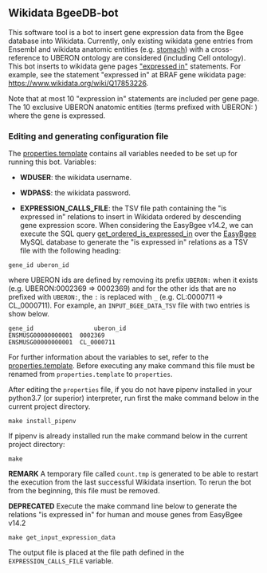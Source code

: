 ## Wikidata BgeeDB-bot

This software tool is a bot to insert gene expression data from the Bgee database into Wikidata.
Currently, only existing wikidata gene entries from Ensembl and wikidata anatomic entities (e.g.
[stomach](https://www.wikidata.org/wiki/Q1029907)) with a cross-reference to
UBERON ontology are considered (including Cell ontology). This bot inserts to wikidata gene pages 
["expressed in"](https://www.wikidata.org/wiki/Property:P5572) statements. 
For example, see the statement "expressed in" at BRAF gene wikidata page: https://www.wikidata.org/wiki/Q17853226.

Note that at most 10 "expression in" statements are included per gene page. The 10 exclusive UBERON anatomic entities 
(terms prefixed with UBERON: ) where the gene is expressed. 

### Editing and generating configuration file
The [properties.template](properties.template) contains all variables needed to be set up for running this bot. 
Variables:
* **WDUSER**: the wikidata username.
* **WDPASS**: the wikidata password.
  
* **EXPRESSION_CALLS_FILE**: the TSV file path containing the "is expressed in" relations to insert in Wikidata ordered 
  by descending gene expression score. When considering the EasyBgee v14.2, we can execute the SQL query 
  [get_ordered_is_expressed_in](get_ordered_is_expressed_in.sql) over the 
[EasyBgee](https://bgee.org/?page=download&action=dumps) MySQL database to generate the "is expressed in" relations as
a TSV file with the following heading:
```
gene_id	uberon_id
```
where UBERON ids are defined by removing its prefix `UBERON:` when it exists (e.g. UBERON:0002369 => 0002369) and for
the other ids that are no prefixed with `UBERON:`, the `:` is replaced with `_` (e.g. CL:0000711 => CL_0000711). 
For example, an `INPUT_BGEE_DATA_TSV` file with two entries is show below.
```
gene_id                 uberon_id
ENSMUSG00000000001	0002369
ENSMUSG00000000001	CL_0000711
```

For further information about the variables to set, refer to the [properties.template](properties.template). 
Before executing any make command this file must be renamed from `properties.template` to `properties`.

After editing the `properties` file, if you do not have pipenv installed in your python3.7 (or superior) interpreter, 
run first the make command below in the current project directory.

```
make install_pipenv 
```
If pipenv is already installed run the make command below in the current project directory:

```
make 
```
**REMARK** A temporary file called `count.tmp` is generated to be able to restart the execution from the last successful
Wikidata insertion. To rerun the bot from the beginning, this file must be removed.

**DEPRECATED** Execute the make command line below to generate the relations  "is expressed in" for human and mouse genes
from EasyBgee v14.2
```
make get_input_expression_data 
```
The output file is placed at the file path defined in the `EXPRESSION_CALLS_FILE` variable.



